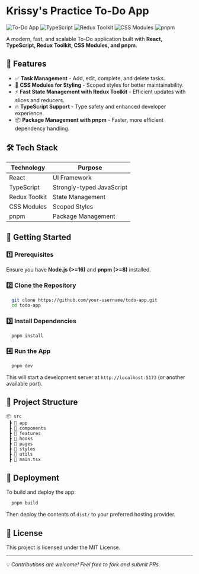 # Krissy's Practice To-Do App

![To-Do App](https://img.shields.io/badge/React-18-blue?style=flat-square)
![TypeScript](https://img.shields.io/badge/TypeScript-4.9-blue?style=flat-square)
![Redux Toolkit](https://img.shields.io/badge/Redux%20Toolkit-1.9-purple?style=flat-square)
![CSS Modules](https://img.shields.io/badge/CSS%20Modules-%23E34F26-orange?style=flat-square)
![pnpm](https://img.shields.io/badge/PNPM-8.6-yellow?style=flat-square)

A modern, fast, and scalable To-Do application built with **React, TypeScript, Redux Toolkit, CSS Modules, and pnpm**.

## 🚀 Features

- ✅ **Task Management** - Add, edit, complete, and delete tasks.
- 🎨 **CSS Modules for Styling** - Scoped styles for better maintainability.
- ⚡ **Fast State Management with Redux Toolkit** - Efficient updates with slices and reducers.
- 🔥 **TypeScript Support** - Type safety and enhanced developer experience.
- 📦 **Package Management with pnpm** - Faster, more efficient dependency handling.

## 🛠 Tech Stack

| Technology    | Purpose                   |
| ------------- | ------------------------- |
| React         | UI Framework              |
| TypeScript    | Strongly-typed JavaScript |
| Redux Toolkit | State Management          |
| CSS Modules   | Scoped Styles             |
| pnpm          | Package Management        |

## 🎯 Getting Started

### 1️⃣ Prerequisites

Ensure you have **Node.js (>=16)** and **pnpm (>=8)** installed.

### 2️⃣ Clone the Repository

```sh
  git clone https://github.com/your-username/todo-app.git
  cd todo-app
```

### 3️⃣ Install Dependencies

```sh
  pnpm install
```

### 4️⃣ Run the App

```sh
  pnpm dev
```

This will start a development server at `http://localhost:5173` (or another available port).

## 📂 Project Structure

```
📦 src
 ┣ 📂 app
 ┣ 📂 components
 ┣ 📂 features
 ┣ 📂 hooks
 ┣ 📂 pages
 ┣ 📂 styles
 ┣ 📂 utils
 ┣ 📜 main.tsx
```

## 🏁 Deployment

To build and deploy the app:

```sh
  pnpm build
```

Then deploy the contents of `dist/` to your preferred hosting provider.

## 📜 License

This project is licensed under the MIT License.

---

💡 _Contributions are welcome! Feel free to fork and submit PRs._
